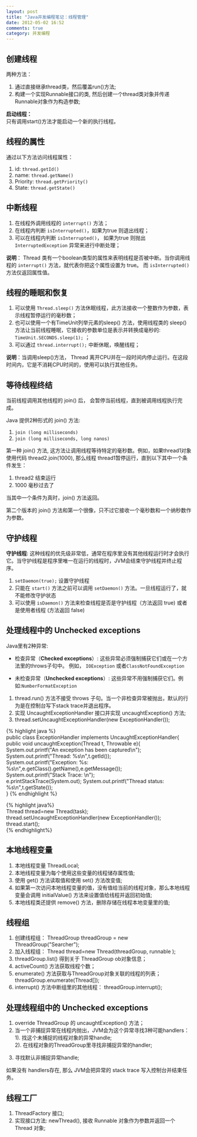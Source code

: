 ```yaml
---
layout: post
title: "Java并发编程笔记：线程管理"
date: 2012-05-02 16:52
comments: true
category: 并发编程 
---
```

## 创建线程 ##
两种方法：  
1. 通过直接继承thread类，然后覆盖run()方法; 
2. 构建一个实现Runnable接口的类, 然后创建一个thread类对象并传递Runnable对象作为构造参数;

**启动线程：**  
只有调用start()方法才能启动一个新的执行线程。  

## 线程的属性 ##
通过以下方法访问线程属性：  
1. id: 			`thread.getId()`  
2. name: 		`thread.getName()`  
3. Priority: 	`thread.getPriority()`  
4. State: 		`thread.getState()`  

## 中断线程 ##
1. 在线程外调用线程的 `interrupt()` 方法；  
2. 在线程内判断 `isInterrupted()`，如果为true 则退出线程； 
3. 可以在线程内判断 `isInterrupted()`， 如果为true 则抛出 ` InterruptedException` 异常来进行中断处理；

**说明**： Thread 类有一个boolean类型的属性来表明线程是否被中断。当你调用线程的 `interrupt()` 方法，就代表你把这个属性设置为 true。 而 `isInterrupted()` 方法仅返回属性值。   

## 线程的睡眠和恢复 ##
1. 可以使用 `Thread.sleep()` 方法休眠线程，此方法接收一个整数作为参数，表示线程暂停运行的毫秒数；
2. 也可以使用一个有TimeUnit列举元素的sleep() 方法，使用线程类的 sleep() 方法让当前线程睡眠，它接收的参数单位是表示并转换成毫秒的: `TimeUnit.SECONDS.sleep(1);`  ；  
3. 可以通过 `thread.interrupt();` 中断休眠，唤醒线程；

**说明**：当调用sleep()方法， Thread 离开CPU并在一段时间内停止运行。在这段时间内，它是不消耗CPU时间的，使用可以执行其他任务。

## 等待线程终结 ##
当前线程调用其他线程的 join() 后， 会暂停当前线程，直到被调用线程执行完成。  

Java 提供2种形式的 join() 方法:  
1. `join (long milliseconds)`  
2. `join (long milliseconds, long nanos)`  
  
第一种 join() 方法, 这方法让调用线程等待特定的毫秒数。例如，如果thread1对象使用代码 thread2.join(1000), 那么线程 thread1暂停运行，直到以下其中一个条件发生：

1. thread2 结束运行  
2. 1000 毫秒过去了  

当其中一个条件为真时，join() 方法返回。

第二个版本的 join() 方法和第一个很像，只不过它接收一个毫秒数和一个纳秒数作为参数。  

## 守护线程 ##
**守护线程**: 这种线程的优先级非常低，通常在程序里没有其他线程运行时才会执行它。当守护线程是程序里唯一在运行的线程时，JVM会结束守护线程并终止程序。  

1. `setDaemon(true);` 设置守护线程  
2. 只能在 `start()` 方法之前可以调用 `setDaemon()` 方法。一旦线程运行了，就不能修改守护状态  
3. 可以使用 `isDaemon()` 方法来检查线程是否是守护线程（方法返回 true) 或者是使用者线程 (方法返回 false)  

## 处理线程中的 Unchecked exceptions ##
Java里有2种异常:

- 检查异常（**Checked exceptions**）: 这些异常必须强制捕获它们或在一个方法里的throws子句中。 例如， `IOException` 或者`ClassNotFoundException`

- 未检查异常（**Unchecked exceptions**）: 这些异常不用强制捕获它们。例如:`NumberFormatException`  

1. thread.run() 方法不接受 throws 子句。当一个非检查异常被抛出，默认的行为是在控制台写下stack trace并退出程序。
2. 实现 UncaughtExceptionHandler 接口并实现 uncaughtException() 方法;
3. thread.setUncaughtExceptionHandler(new ExceptionHandler());

{% highlight java %}  
public class ExceptionHandler implements UncaughtExceptionHandler{  
	public void uncaughtException(Thread t, Throwable e){  
		System.out.printf("An exception has been captured\n");  
		System.out.printf("Thread: %s\n",t.getId());  
		System.out.printf("Exception: %s: %s\n",e.getClass().getName(),e.getMessage());  
		System.out.printf("Stack Trace: \n");  
		e.printStackTrace(System.out); System.out.printf("Thread status: %s\n",t.getState());  
	}
{% endhighlight %}  

{% highlight java%}   
Thread thread=new Thread(task);  
thread.setUncaughtExceptionHandler(new ExceptionHandler());  
thread.start();  
{% endhighlight%}  

## 本地线程变量 ##
1. 本地线程变量 ThreadLocal;  
2. 本地线程变量为每个使用这些变量的线程储存属性值;  
3. 使用 get() 方法读取值和使用 set() 方法改变值;  
4. 如果第一次访问本地线程变量的值，没有值给当前的线程对象，那么本地线程变量会调用 initialValue() 方法来设置值给线程并返回初始值;  
5. 本地线程类还提供 remove() 方法，删除存储在线程本地变量里的值;  

## 线程组 ##
1. 创建线程组： ThreadGroup threadGroup = new ThreadGroup("Searcher");  
2. 加入线程组： Thread thread=new Thread(threadGroup, runnable );  
3. threadGroup.list() 得到关于 ThreadGroup ob对象信息；
4.  activeCount() 方法获取线程个数；  
5. enumerate() 方法获取与ThreadGroup对象关联的线程的列表；
threadGroup.enumerate(Thread[]);  
6. interrupt() 方法中断组里的其他线程： threadGroup.interrupt();  

## 处理线程组中的 Unchecked exceptions ##
1. override ThreadGroup 的 uncaughtException() 方法；  
2. 当一个非捕捉异常在线程内抛出，JVM会为这个异常寻找3种可能handlers：  
1). 找这个未捕捉的线程对象的异常handle;  
2). 在线程对象的ThreadGroup里寻找非捕捉异常的handler;  
3) 寻找默认非捕捉异常handle;  

如果没有 handlers存在, 那么 JVM会把异常的 stack trace 写入控制台并结束任务。  

## 线程工厂 ##
1. ThreadFactory 接口;  
2. 实现接口方法: newThread(), 接收 Runnable 对象作为参数并返回一个 Thread 对象;  